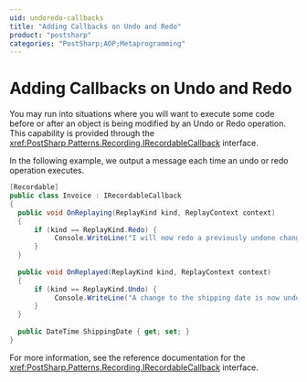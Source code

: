 ```yaml
---
uid: undoredo-callbacks
title: "Adding Callbacks on Undo and Redo"
product: "postsharp"
categories: "PostSharp;AOP;Metaprogramming"
---
```

# Adding Callbacks on Undo and Redo

You may run into situations where you will want to execute some code before or after an object is being modified by an Undo or Redo operation. This capability is provided through the <xref:PostSharp.Patterns.Recording.IRecordableCallback> interface. 

In the following example, we output a message each time an undo or redo operation executes.

```csharp
[Recordable]
public class Invoice : IRecordableCallback
{
  public void OnReplaying(ReplayKind kind, ReplayContext context)
  {
      if (kind == ReplayKind.Redo) {
           Console.WriteLine("I will now redo a previously undone change to the shipping date.");
      }
  }
  
  public void OnReplayed(ReplayKind kind, ReplayContext context)
  {
      if (kind == ReplayKind.Undo) {
           Console.WriteLine("A change to the shipping date is now undone.");
      }
  }
  
  public DateTime ShippingDate { get; set; }   
}
```

For more information, see the reference documentation for the <xref:PostSharp.Patterns.Recording.IRecordableCallback> interface. 


